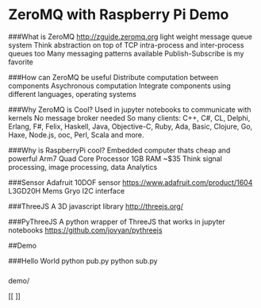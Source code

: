# ZeroMQ with Raspberry Pi Demo

###What is ZeroMQ
http://zguide.zeromq.org
light weight message queue system
Think abstraction on top of TCP
intra-process and inter-process queues too
Many messaging patterns available
Publish-Subscribe is my favorite

###How can ZeroMQ be useful
Distribute computation between components
Asychronous computation
Integrate components using different languages, operating systems

###Why ZeroMQ is Cool?
Used in jupyter notebooks to communicate with kernels
No message broker needed
So many clients:
C++, C#, CL, Delphi, Erlang, F#, Felix, Haskell, Java, Objective-C, Ruby, Ada, Basic, Clojure, Go, Haxe, Node.js, ooc, Perl, Scala and more.

###Why is RaspberryPi cool?
Embedded computer thats cheap and powerful
Arm7 Quad Core Processor
1GB RAM
~$35
Think signal processing, image processing, data Analytics

###Sensor
Adafruit 10DOF sensor
https://www.adafruit.com/product/1604
L3GD20H Mems Gryo
I2C interface

###ThreeJS
A 3D javascript library
http://threejs.org/

###PyThreeJS
A python wrapper of ThreeJS that works in jupyter notebooks
https://github.com/jovyan/pythreejs


##Demo

###Hello World
python pub.py
python sub.py

###

demo/


[[  ]]
